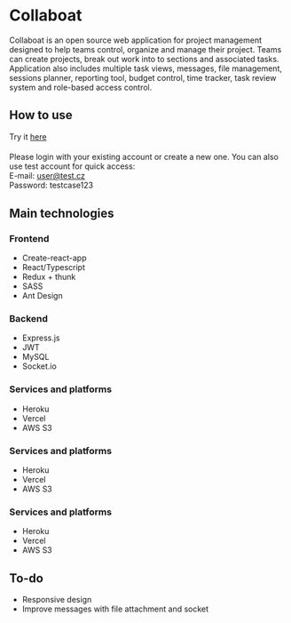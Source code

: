 # Collaboat

Collaboat is an open source web application for project management designed to help teams control, organize and manage their project. Teams can create projects, break out work into to sections and associated tasks. Application also includes multiple task views, messages, file management, sessions planner, reporting tool, budget control, time tracker, task review system and role-based access control.

## How to use

Try it [here](https://collaboat.cz)
<br/>

####

Please login with your existing account or create a new one. You can also use test account for quick access: <br />
E-mail: user@test.cz <br/>
Password: testcase123

## Main technologies

### Frontend

- Create-react-app
- React/Typescript
- Redux + thunk
- SASS
- Ant Design

### Backend

- Express.js
- JWT
- MySQL
- Socket.io

### Services and platforms

- Heroku
- Vercel
- AWS S3

### Services and platforms

- Heroku
- Vercel
- AWS S3

### Services and platforms

- Heroku
- Vercel
- AWS S3

## To-do

- Responsive design
- Improve messages with file attachment and socket

